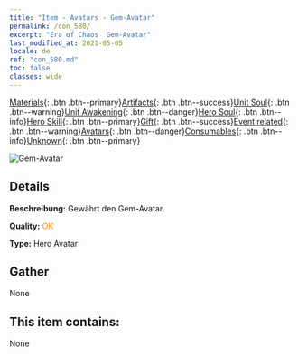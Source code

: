```yaml
---
title: "Item - Avatars - Gem-Avatar"
permalink: /con_580/
excerpt: "Era of Chaos  Gem-Avatar"
last_modified_at: 2021-05-05
locale: de
ref: "con_580.md"
toc: false
classes: wide
---
```

 [Materials](/ItemsDE/){: .btn .btn--primary}[Artifacts](/ItemsDE/Artifacts/){: .btn .btn--success}[Unit Soul](/ItemsDE/UnitSoul/){: .btn .btn--warning}[Unit Awakening](/ItemsDE/UnitAwakening/){: .btn .btn--danger}[Hero Soul](/ItemsDE/HeroSoul/){: .btn .btn--info}[Hero Skill](/ItemsDE/HeroSkill/){: .btn .btn--primary}[Gift](/ItemsDE/Gift/){: .btn .btn--success}[Event related](/ItemsDE/Events/){: .btn .btn--warning}[Avatars](/ItemsDE/Avatars/){: .btn .btn--danger}[Consumables](/ItemsDE/Consumables/){: .btn .btn--info}[Unknown](/ItemsDE/Unknown/){: .btn .btn--primary}

 ![Gem-Avatar](/images/h/h_Gem1.jpg)

## Details
 **Beschreibung:** Gewährt den Gem-Avatar.

 **Quality:** <span style="color: #FF8C00">OK</span>

 **Type:** Hero Avatar

## Gather

  None

## This item contains:

  None

